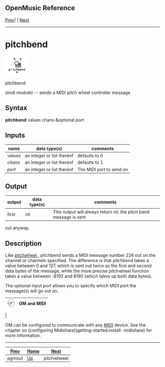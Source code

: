 OpenMusic Reference  
---  
[Prev](pgmout)| | [Next](pitchwheel)  
  
* * *

# pitchbend

![](figures/functions/midi/pitchbend.png)

  
  
pitchbend  
  
(midi module) \-- sends a MIDI pitch wheel controller message  

## Syntax

   **pitchbend**  values chans &optional port  

## Inputs

name| data type(s)| comments  
---|---|---  
  _values_ |  an integer or list thereof| defaults to 0  
  _chans_ |  an integer or list thereof| defaults to 1  
  _port_ |  an integer or list thereof| The MIDI port to send on  
  
## Output

output| data type(s)| comments  
---|---|---  
first| nil| This output will always return nil; the pitch bend message is sent
out anyway.  
  
## Description

Like [ pitchwheel ](pitchwheel),  pitchbend  sends a MIDI message number
224 out on the channel or channels specified. The difference is that
 pitchbend  takes a value between 0 and 127, which is sent out twice as the
first and second data bytes of the message, while the more precise
 pitchwheel  function takes a value between -8192 and 8190 (which takes up
both data bytes).

The optional input  _port_  allows you to specify which MIDI port the
message(s) will go out on.

![Note](figures/images/note.gif)|  **OM and MIDI**  
---|---  
 |

OM can be configured to communicate with any [_MIDI_](glossary#MIDI)
device. See the chapter on [configuring Midishare](getting-started.install-
midishare) for more information.  
  
* * *

[Prev](pgmout)| [Home](index)| [Next](pitchwheel)  
---|---|---  
pgmout| [Up](funcref.main)| pitchwheeel

